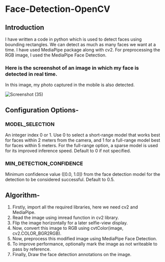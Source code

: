 # Face-Detection-OpenCV

## Introduction

I have written a code in python which is used to detect faces using bounding rectangles. We can detect as much as many faces we want at a time. I have used MediaPipe package along with cv2. For preprocessing the RGB image, I used the MediaPipe Face Detection. 

### Here is the screenshot of an image in which my face is detected in real time. 
In this image, my photo captured in the mobile is also detected.

![Screenshot (35)](https://user-images.githubusercontent.com/87267089/125443371-eac53adf-7049-4940-93b0-921ff816dd73.png)

## Configuration Options-

### MODEL_SELECTION
An integer index 0 or 1. Use 0 to select a short-range model that works best for faces within 2 meters from the camera, and 1 for a full-range model best for faces within 5 meters. For the full-range option, a sparse model is used for its improved inference speed. Default to 0 if not specified.

### MIN_DETECTION_CONFIDENCE
Minimum confidence value ([0.0, 1.0]) from the face detection model for the detection to be considered successful. Default to 0.5.

## Algorithm-

1. Firstly, import all the required libraries, here we need cv2 and MediaPipe.
2. Read the image using imread function in cv2 library.
3. Flip the image horizontally for a later selfie-view display.
4. Now, convert this image to RGB using cvtColor(image, cv2.COLOR_BGR2RGB).
5. Now, preprocess this modified image using MediaPipe Face Detection.
6. To improve performance, optionally mark the image as not writeable to pass by reference.
7. Finally, Draw the face detection annotations on the image.

